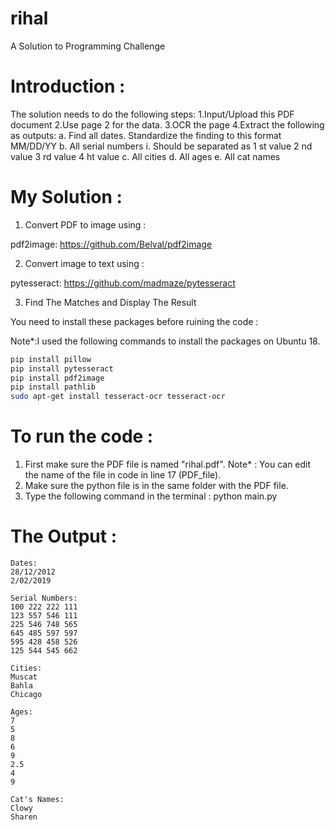 # rihal
A Solution to Programming Challenge
# Introduction : 

The solution needs to do the following steps:
1.Input/Upload this PDF document
2.Use page 2 for the data.
3.OCR the page
4.Extract the following as outputs:
	a. Find all dates. Standardize the finding to this format MM/DD/YY
	b. All serial numbers
	i. Should be separated as 1 st value 2 nd value 3 rd value 4 ht value
	c. All cities
	d. All ages
	e. All cat names

# My Solution : 

1) Convert PDF to image using : 

pdf2image: https://github.com/Belval/pdf2image

2) Convert image to text using :

pytesseract: https://github.com/madmaze/pytesseract

3) Find The Matches and Display The Result

You need to install these packages before ruining the code : 

Note*:I used the following commands to install the packages on Ubuntu 18.
```bash
pip install pillow
pip install pytesseract
pip install pdf2image
pip install pathlib
sudo apt-get install tesseract-ocr tesseract-ocr
```
# To run the code :

1) First make sure the PDF file is named "rihal.pdf". Note* : You can edit the name of the file in code in line 17 (PDF_file).
2) Make sure the python file is in the same folder with the PDF file.
3) Type the following command in the terminal : 
	python main.py 

# The Output : 
```output
Dates:
28/12/2012
2/02/2019

Serial Numbers:
100 222 222 111
123 557 546 111
225 546 748 565
645 485 597 597
595 428 458 526
125 544 545 662

Cities:
Muscat
Bahla
Chicago

Ages:
7
5
8
6
9
2.5
4
9

Cat's Names:
Clowy
Sharen
```
